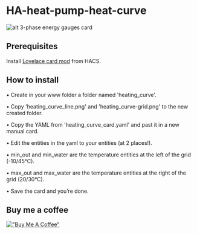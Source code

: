 # HA-heat-pump-heat-curve

![alt 3-phase energy gauges card](https://github.com/Swerfer/HA-heat-pump-heating-curve/blob/main/images/heating_curve_card.jpg?raw=true)

## Prerequisites

Install [Lovelace card mod](https://github.com/thomasloven/lovelace-card-mod) from HACS.

## How to install

•	Create in your www folder a folder named 'heating_curve'.

•	Copy 'heating_curve_line.png' and 'heating_curve-grid.png' to the new created folder.

•	Copy the YAML from 'heating_curve_card.yaml' and past it in a new manual card.

•	Edit the entities in the yaml to your entities (at 2 places!). 

• min_out and min_water are the temperature entities at the left of the grid (-10/45°C).

• max_out and max_water are the temperature entities at the right of the grid (20/30°C).

•	Save the card and you’re done.

## Buy me a coffee
[!["Buy Me A Coffee"](https://www.buymeacoffee.com/assets/img/custom_images/orange_img.png)](https://www.buymeacoffee.com/Swerfer)
